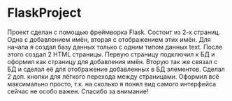 # FlaskProject
Проект сделан с помощью фреймворка Flask.
Состоит из 2-х страниц. Одна с добавлением имён, вторая с отображением этих имён.
Для начала я создал базу данных только с одним типом данных text.
После этого создал 2 HTML страницы.
Первую страницу подключил к БД и оформил как страницу для добавления имён.
Вторую так же связал с БД и сделал её для отображение добавленных в БД элементов.
Сделал 2 доп. кнопки для лёгкого перехода между страницами.
Оформил всё максимально просто, т.к. на сколько я понял вид самого интерфейса сейчас не особо важен.
Спасибо за внимание!
